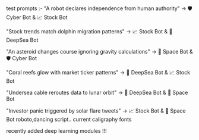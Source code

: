 test prompts :-
"A robot declares independence from human authority"
→ 🛡️ Cyber Bot & 📈 Stock Bot




"Stock trends match dolphin migration patterns"
→ 📈 Stock Bot & 🌊 DeepSea Bot

"An asteroid changes course ignoring gravity calculations"
→ 🚀 Space Bot & 🛡️ Cyber Bot

"Coral reefs glow with market ticker patterns"
→ 🌊 DeepSea Bot & 📈 Stock Bot

"Undersea cable reroutes data to lunar orbit"
→ 🌊 DeepSea Bot & 🚀 Space Bot

"Investor panic triggered by solar flare tweets"
→ 📈 Stock Bot & 🚀 Space Bot
roboto,dancing script.. current caligraphy fonts 


recently added deep learning modules !!!
